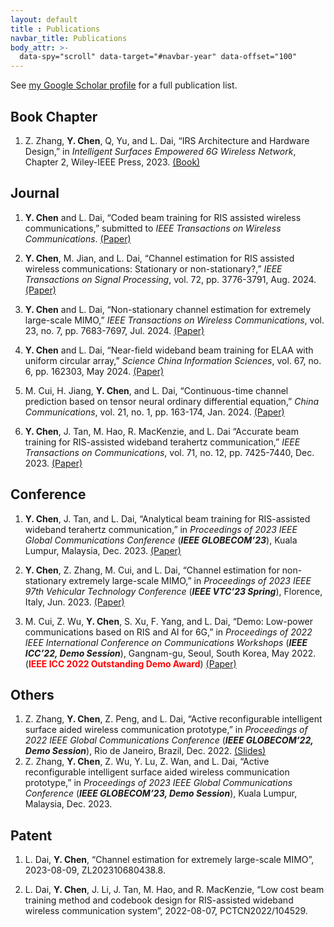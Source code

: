 ```yaml
---
layout: default
title : Publications
navbar_title: Publications
body_attr: >-
  data-spy="scroll" data-target="#navbar-year" data-offset="100"
---
```


<!-- {% assign pubs_by_year = site.publications | sort: "date" | reverse | group_by_exp: "item", "item.date | date: '%Y'" %}

<div class="row">
    <div class="col-12 col-lg-10">
        {% for year in pubs_by_year %}
        {% assign num_papers = year.items | size %}
        <h2 class="pt-4" id="year-{{ year.name }}">{{ year.name }}</h2>
        <div class="my-0 p-0 bg-white shadow-sm rounded-sm">
            {% for item in year.items %}
                {% include widgets/publication_item.html item=item hide_bottom_border=forloop.last first=forloop.first last=forloop.last %}
            {% endfor %}
        </div>
        {% endfor %}
    </div>

    <div class="col-2 d-none d-lg-block">
        <div id="navbar-year" class="nav nav-pills flex-column sticky-top" style="top: 80px">
            {% for year in pubs_by_year %}
            <a class="nav-link d-block" href="#year-{{ year.name }}">{{ year.name }}</a>
            {% endfor %}
        </div>
    </div>

</div> -->


See <a href="https://scholar.google.com/citations?user=b7rFzfgAAAAJ&hl=en">my Google Scholar profile</a> for a full publication list.

## Book Chapter

1. Z. Zhang, **Y. Chen**, Q, Yu, and L. Dai, “IRS Architecture and Hardware Design,” in *Intelligent Surfaces Empowered 6G Wireless Network*, Chapter 2, Wiley-IEEE Press, 2023. [(Book)](https://www.wiley.com/en-ie/Intelligent+Surfaces+Empowered+6G+Wireless+Network-p-9781119913092)

## Journal

1. **Y. Chen** and L. Dai, “Coded beam training for RIS assisted wireless communications,” submitted to *IEEE Transactions on Wireless Communications*. [(Paper)](https://github.com/YuhaoChen-Homepage/YuhaoChen-Homepage.github.io/assets/files/Coded_Beam_Training_for_RIS-Assisted_Wireless_Communications.pdf)

2. **Y. Chen**, M. Jian, and L. Dai, “Channel estimation for RIS assisted wireless communications: Stationary or non-stationary?,” *IEEE Transactions on Signal Processing*, vol. 72, pp. 3776-3791, Aug. 2024. [(Paper)](https://github.com/YuhaoChen-Homepage/YuhaoChen-Homepage.github.io/assets/files/Channel_Estimation_for_RIS_Assisted_Wireless_Communications_Stationary_or_Non-Stationary.pdf) 

3. **Y. Chen** and L. Dai, “Non-stationary channel estimation for extremely large-scale MIMO,” *IEEE Transactions on Wireless Communications*, vol. 23, no. 7, pp. 7683-7697, Jul. 2024. [(Paper)](https://github.com/YuhaoChen-Homepage/YuhaoChen-Homepage.github.io/assets/files/Non-Stationary_Channel_Estimation_for_Extremely_Large-Scale_MIMO.pdf)

4. **Y. Chen** and L. Dai, “Near-field wideband beam training for ELAA with uniform circular array,” *Science China Information Sciences*, vol. 67, no. 6, pp. 162303, May 2024. [(Paper)](https://github.com/YuhaoChen-Homepage/YuhaoChen-Homepage.github.io/assets/files/Near-field_wideband_beam_training_for_ELAA_with_uniform_circular_array.pdf)

5. M. Cui, H. Jiang, **Y. Chen**, and L. Dai, “Continuous-time channel prediction based on tensor neural ordinary differential equation,” *China Communications*, vol. 21, no. 1, pp. 163-174, Jan. 2024. [(Paper)](https://github.com/YuhaoChen-Homepage/YuhaoChen-Homepage.github.io/assets/files/Continuous-time_channel_prediction_based_on_tensor_neural_ordinary_differential_equation.pdf) 

6. **Y. Chen**, J. Tan, M. Hao, R. MacKenzie, and L. Dai “Accurate beam training for RIS-assisted wideband terahertz communication,” *IEEE Transactions on Communications*, vol. 71, no. 12, pp. 7425-7440, Dec. 2023. [(Paper)](https://github.com/YuhaoChen-Homepage/YuhaoChen-Homepage.github.io/assets/files/Accurate_Beam_Training_for_RIS-Assisted_Wideband_Terahertz_Communication.pdf) 

## Conference

1. **Y. Chen**, J. Tan, and L. Dai, “Analytical beam training for RIS-assisted wideband terahertz communication,” in *Proceedings of 2023 IEEE Global Communications Conference* (<b><i>IEEE GLOBECOM’23</i></b>), Kuala Lumpur, Malaysia, Dec. 2023. [(Paper)](https://github.com/YuhaoChen-Homepage/YuhaoChen-Homepage.github.io/assets/files/Analytical_Beam_Training_for_RIS-Assisted_Wideband_Terahertz_Communication.pdf)

1. **Y. Chen**, Z. Zhang, M. Cui, and L. Dai, “Channel estimation for non-stationary extremely large-scale MIMO,” in *Proceedings of 2023 IEEE 97th Vehicular Technology Conference* (<b><i>IEEE VTC’23 Spring</i></b>), Florence, Italy, Jun. 2023. [(Paper)](https://github.com/YuhaoChen-Homepage/YuhaoChen-Homepage.github.io/assets/files/Channel_Estimation_for_Non-Stationary_Extremely_Large-Scale_MIMO.pdf)

1. M. Cui, Z. Wu, **Y. Chen**, S. Xu, F. Yang, and L. Dai, “Demo: Low-power communications based on RIS and AI for 6G,” in *Proceedings of 2022 IEEE International Conference on Communications Workshops* (<b><i>IEEE ICC’22, Demo Session</i></b>), Gangnam-gu, Seoul, South Korea, May 2022. (<font color=red><b>IEEE ICC 2022 Outstanding Demo Award</b></font>) [(Paper)](https://github.com/YuhaoChen-Homepage/YuhaoChen-Homepage.github.io/assets/files/Demo_Low-power_Communications_Based_on_RIS_and_AI_for_6G.pdf)

## Others

1. Z. Zhang, **Y. Chen**, Z. Peng, and L. Dai, “Active reconfigurable intelligent surface aided wireless communication prototype,” in *Proceedings of 2022 IEEE Global Communications Conference* (<b><i>IEEE GLOBECOM’22, Demo Session</i></b>), Rio de Janeiro, Brazil, Dec. 2022. [(Slides)](https://github.com/YuhaoChen-Homepage/YuhaoChen-Homepage.github.io/assets/files/Active_reconfigurable_intelligent_surface_aided_wireless_communication_prototype.pdf)
2. Z. Zhang, **Y. Chen**, Z. Wu, Y. Lu, Z. Wan, and L. Dai, “Active reconfigurable intelligent surface aided wireless communication prototype,” in *Proceedings of 2023 IEEE Global Communications Conference* (<b><i>IEEE GLOBECOM’23, Demo Session</i></b>), Kuala Lumpur, Malaysia, Dec. 2023.

## Patent

1. L. Dai, **Y. Chen**, “Channel estimation for extremely large-scale MIMO”, 2023-08-09, ZL202310680438.8.

1. L. Dai, **Y. Chen**, J. Li, J. Tan, M. Hao, and R. MacKenzie, “Low cost beam training method and codebook design for RIS-assisted wideband wireless communication system”, 2022-08-07, PCTCN2022/104529.